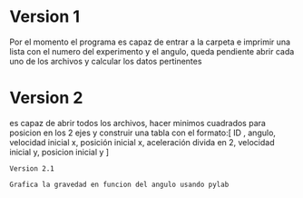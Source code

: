 Version 1
=============

Por el momento el programa es capaz de entrar a la carpeta e imprimir una lista con el numero del experimento y el angulo, queda pendiente abrir cada uno de los archivos y calcular los datos pertinentes

Version 2
=============

es capaz de abrir todos los archivos, hacer minimos cuadrados para posicion en los 2 ejes y construir una tabla con el formato:[ ID , angulo, velocidad inicial x, posición inicial x, aceleración divida en 2, velocidad inicial y, posicion inicial y ] 

	Version 2.1
	
	Grafica la gravedad en funcion del angulo usando pylab
